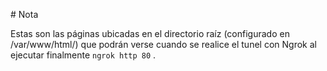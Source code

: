 \# Nota

Estas son las páginas ubicadas en el directorio raíz (configurado en /var/www/html/) que podrán verse cuando se realice el tunel con Ngrok al ejecutar finalmente ```ngrok http 80``` .

